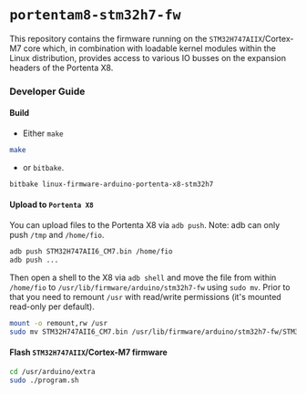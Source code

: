 `portentam8-stm32h7-fw`
=======================
This repository contains the firmware running on the `STM32H747AIIX`/Cortex-M7 core which, in combination with loadable kernel modules within the Linux distribution, provides access to various IO busses on the expansion headers of the Portenta X8.

### Developer Guide
#### Build
* Either `make`
```bash
make
```
* or `bitbake`.
```bash
bitbake linux-firmware-arduino-portenta-x8-stm32h7
```
#### Upload to `Portenta X8`
You can upload files to the Portenta X8 via `adb push`. Note: adb can only push `/tmp` and `/home/fio`.
```bash
adb push STM32H747AII6_CM7.bin /home/fio
adb push ...
```
Then open a shell to the X8 via `adb shell` and move the file from within `/home/fio` to `/usr/lib/firmware/arduino/stm32h7-fw` using `sudo mv`. Prior to that you need to remount `/usr` with read/write permissions (it's mounted read-only per default).
```bash
mount -o remount,rw /usr
sudo mv STM32H747AII6_CM7.bin /usr/lib/firmware/arduino/stm32h7-fw/STM32H747AII6_CM7.bin
```
#### Flash `STM32H747AIIX`/Cortex-M7 firmware
```bash
cd /usr/arduino/extra
sudo ./program.sh
```
